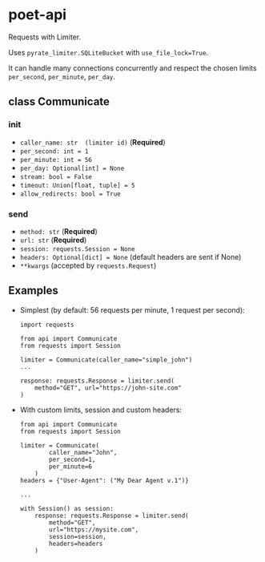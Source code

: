 # poet-api

Requests with Limiter.

Uses `pyrate_limiter.SQLiteBucket` with `use_file_lock=True`.

It can handle many connections concurrently and respect the chosen limits `per_second`, `per_minute`, `per_day`.

## class Communicate

### **init**

- `caller_name: str  (limiter id)` (**Required**)
- `per_second: int = 1`
- `per_minute: int = 56`
- `per_day: Optional[int] = None`
- `stream: bool = False`
- `timeout: Union[float, tuple] = 5`
- `allow_redirects: bool = True`

### send

- `method: str` (**Required**)
- `url: str` (**Required**)
- `session: requests.Session = None`
- `headers: Optional[dict] = None` (default headers are sent if None)
- `**kwargs` (accepted by `requests.Request`)

## Examples

- Simplest (by default: 56 requests per minute, 1 request per second):

  ```
  import requests

  from api import Communicate
  from requests import Session

  limiter = Communicate(caller_name="simple_john")
  ...

  response: requests.Response = limiter.send(
      method="GET", url="https://john-site.com"
  )
  ```

- With custom limits, session and custom headers:

  ```
  from api import Communicate
  from requests import Session

  limiter = Communicate(
          caller_name="John",
          per_second=1,
          per_minute=6
      )
  headers = {"User-Agent": ("My Dear Agent v.1")}

  ...

  with Session() as session:
      response: requests.Response = limiter.send(
          method="GET",
          url="https://mysite.com",
          session=session,
          headers=headers
      )
  ```
